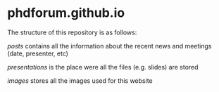 # phdforum.github.io

The structure of this repository is as follows:

_posts_ contains all the information about the recent news and meetings (date, presenter, etc)

_presentations_ is the place were all the files (e.g. slides) are stored

_images_ stores all the images used for this website 
